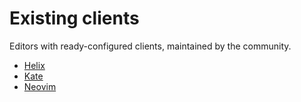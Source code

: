 # Existing clients

Editors with ready-configured clients, maintained by the community.

<!-- Sort alphabetically. Add new pages to SUMMARY.md as well. -->
- [Helix](./helix.md)
- [Kate](./kate.md)
- [Neovim](./neovim.md)

